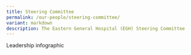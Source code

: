 ```yaml
---
title: Steering Committee
permalink: /our-people/steering-committee/
variant: markdown
description: The Eastern General Hospital (EGH) Steering Committee
---
```

Leadership infographic
